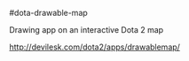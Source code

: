 #dota-drawable-map

Drawing app on an interactive Dota 2 map

http://devilesk.com/dota2/apps/drawablemap/
